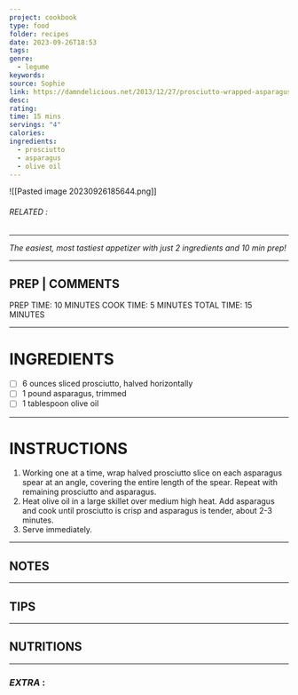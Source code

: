 ```yaml
---
project: cookbook
type: food
folder: recipes
date: 2023-09-26T18:53
tags: 
genre:
  - legume
keywords: 
source: Sophie
link: https://damndelicious.net/2013/12/27/prosciutto-wrapped-asparagus/
desc: 
rating: 
time: 15 mins
servings: "4"
calories: 
ingredients:
  - prosciutto
  - asparagus
  - olive oil
---
```


![[Pasted image 20230926185644.png]]
###### *RELATED* : 
---
_The easiest, most tastiest appetizer with just 2 ingredients and 10 min prep!_

---
## PREP | COMMENTS

PREP TIME: 10 MINUTES
COOK TIME: 5 MINUTES
TOTAL TIME: 15 MINUTES

---
# INGREDIENTS

- [ ] 6 ounces sliced prosciutto, halved horizontally
- [ ] 1 pound asparagus, trimmed
- [ ] 1 tablespoon olive oil

---
# INSTRUCTIONS

1. Working one at a time, wrap halved prosciutto slice on each asparagus spear at an angle, covering the entire length of the spear. Repeat with remaining prosciutto and asparagus.
2. Heat olive oil in a large skillet over medium high heat. Add asparagus and cook until prosciutto is crisp and asparagus is tender, about 2-3 minutes.
3. Serve immediately.

---
## NOTES



---
## TIPS



---
## NUTRITIONS



---
### *EXTRA* :




